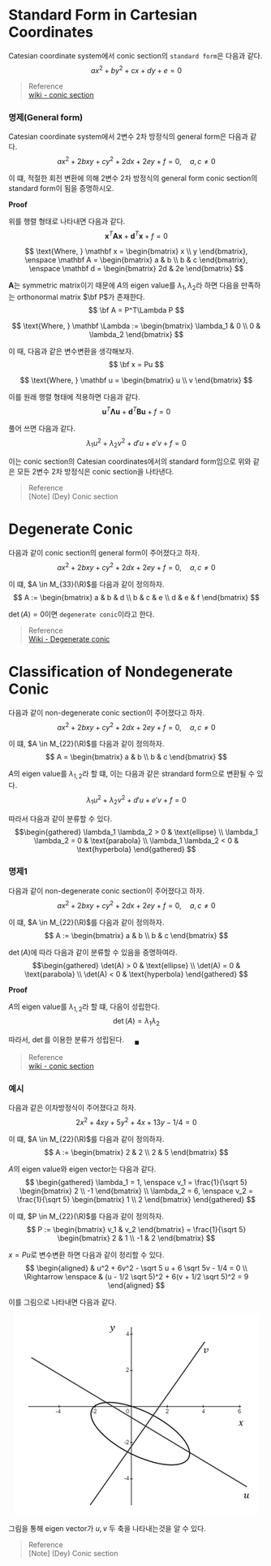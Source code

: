 # Standard Form in Cartesian Coordinates
Catesian coordinate system에서 conic section의 `standard form`은 다음과 같다.
$$ a x^2 + b y^2 + cx + dy + e =0 $$

> Reference  
> [wiki - conic section](https://en.wikipedia.org/wiki/Conic_section)  

### 명제(General form)
Catesian coordinate system에서 2변수 2차 방정식의 general form은 다음과 같다.
$$ ax^2 + 2bxy + cy^2 + 2dx + 2ey + f = 0, \quad a,c \neq 0 $$

이 떄, 적절한 회전 변환에 의해 2변수 2차 방정식의 general form conic section의 standard form이 됨을 증명하시오.

**Proof**

위를 행렬 형태로 나타내면 다음과 같다.
$$ \mathbf x^T \mathbf A \mathbf x + \mathbf d^T \mathbf x + f =0 $$

$$ \text{Where, } \mathbf x = \begin{bmatrix} x \\ y \end{bmatrix}, \enspace \mathbf A = \begin{bmatrix} a & b \\ b & c  \end{bmatrix}, \enspace \mathbf d = \begin{bmatrix} 2d & 2e \end{bmatrix} $$

$\mathbf A$는 symmetric matrix이기 때문에 $A$의 eigen value를 $\lambda_1,\lambda_2$라 하면 다음을 만족하는 orthonormal matrix $\bf P$가 존재한다.
$$ \bf A = P^T\Lambda P $$

$$ \text{Where, } \mathbf \Lambda := \begin{bmatrix} \lambda_1 & 0 \\ 0 & \lambda_2  \end{bmatrix} $$

이 때, 다음과 같은 변수변환을 생각해보자.
$$ \bf x = Pu $$

$$ \text{Where, } \mathbf u = \begin{bmatrix} u \\ v \end{bmatrix} $$

이를 원래 행렬 형태에 적용하면 다음과 같다.
$$ \mathbf u^T \mathbf \Lambda \mathbf u + \mathbf d^T \mathbf B \mathbf u +f = 0 $$

풀어 쓰면 다음과 같다.
$$ \lambda_1 u^2 + \lambda_2 v^2 + d'u + e'v + f =0 $$

이는 conic section의 Catesian coordinates에서의 standard form임으로 위와 같은 모든 2변수 2차 방정식은 conic section을 나타낸다.

> Reference  
> [Note] (Dey) Conic section

# Degenerate Conic
다음과 같이 conic section의 general form이 주어졌다고 하자.
$$ ax^2 + 2bxy + cy^2 + 2dx + 2ey + f = 0, \quad a,c \neq 0 $$

이 떄, $A \in M_{33}(\R)$를 다음과 같이 정의하자.
$$ A := \begin{bmatrix} a & b & d \\ b & c & e \\ d & e & f \end{bmatrix} $$

$\det(A) = 0$이면 `degenerate conic`이라고 한다.

> Reference  
> [Wiki - Degenerate conic](https://en.wikipedia.org/wiki/Degenerate_conic)

# Classification of Nondegenerate Conic
다음과 같이 non-degenerate conic section이 주어졌다고 하자.
$$ ax^2 + 2bxy + cy^2 + 2dx + 2ey + f = 0, \quad a,c \neq 0 $$

이 떄, $A \in M_{22}(\R)$를 다음과 같이 정의하자.
$$ A = \begin{bmatrix} a & b \\ b & c  \end{bmatrix} $$

$A$의 eigen value를 $\lambda_{1,2}$라 할 떄, 이는 다음과 같은 strandard form으로 변환될 수 있다.
$$ \lambda_1 u^2 + \lambda_2 v^2 + d'u + e'v + f =0 $$

따라서 다음과 같이 분류할 수 있다.
$$\begin{gathered} \lambda_1 \lambda_2 > 0 & \text{ellipse} \\ \lambda_1 \lambda_2 = 0 & \text{parabola} \\ \lambda_1 \lambda_2 < 0 & \text{hyperbola} \end{gathered} $$

### 명제1
다음과 같이 non-degenerate conic section이 주어졌다고 하자.
$$ ax^2 + 2bxy + cy^2 + 2dx + 2ey + f = 0, \quad a,c \neq 0 $$

이 떄, $A \in M_{22}(\R)$를 다음과 같이 정의하자.
$$ A := \begin{bmatrix} a & b \\ b & c  \end{bmatrix} $$

$\det(A)$에 따라 다음과 같이 분류할 수 있음을 증명하여라.
$$\begin{gathered} \det(A) > 0 & \text{ellipse} \\ \det(A) = 0 & \text{parabola} \\ \det(A) < 0 & \text{hyperbola} \end{gathered} $$

**Proof**

$A$의 eigen value를 $\lambda_{1,2}$라 할 떄, 다음이 성립한다.
$$ \det(A) = \lambda_1 \lambda_2 $$

따라서, $\det$를 이용한 분류가 성립된다. $\quad {_\blacksquare}$

> Reference  
> [wiki - conic section](https://en.wikipedia.org/wiki/Conic_section) 

### 예시
다음과 같은 이차방정식이 주어졌다고 하자.
$$ 2x^2 + 4xy + 5y^2 + 4x + 13y - 1/4 =0 $$

이 떄, $A \in M_{22}(\R)$를 다음과 같이 정의하자.
$$ A := \begin{bmatrix} 2 & 2 \\ 2 & 5  \end{bmatrix} $$

$A$의 eigen value와 eigen vector는 다음과 같다.
$$ \begin{gathered} \lambda_1 = 1, \enspace v_1 = \frac{1}{\sqrt 5} \begin{bmatrix} 2 \\ -1 \end{bmatrix} \\ \lambda_2 = 6, \enspace v_2 = \frac{1}{\sqrt 5} \begin{bmatrix} 1 \\ 2 \end{bmatrix} \end{gathered} $$

이 떄, $P \in M_{22}(\R)$를 다음과 같이 정의하자.
$$ P := \begin{bmatrix} v_1 & v_2 \end{bmatrix} = \frac{1}{\sqrt 5} \begin{bmatrix} 2 & 1 \\ -1 & 2  \end{bmatrix} $$

$x = Pu$로 변수변환 하면 다음과 같이 정리할 수 있다.
$$ \begin{aligned} & u^2 + 6v^2 - \sqrt 5 u + 6 \sqrt 5v - 1/4 = 0 \\ \Rightarrow \enspace & (u - 1/2 \sqrt 5)^2 + 6(v + 1/2 \sqrt 5)^2 = 9 \end{aligned} $$

이를 그림으로 나타내면 다음과 같다.
<p align = "center">
<img src = "./image/connic_section1.png">
</p>

그림을 통해 eigen vector가 $u,v$ 두 축을 나타내는것을 알 수 있다.

> Reference  
> [Note] (Dey) Conic section